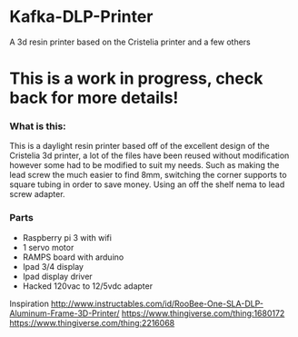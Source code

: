 # Kafka-DLP-Printer
A 3d resin printer based on the Cristelia printer and a few others


# This is a work in progress, check back for more details!

### What is this:

This is a daylight resin printer based off of the excellent design of the Cristelia 3d printer, a lot of the files have been reused without modification however some had to be modified to suit my needs. Such as making the lead screw the much easier to find 8mm, switching the corner supports to square tubing in order to save money. Using an off the shelf nema to lead screw adapter. 

### Parts
* Raspberry pi 3 with wifi
* 1 servo motor
* RAMPS board with arduino
* Ipad 3/4 display
* Ipad display driver
* Hacked 120vac to 12/5vdc adapter


Inspiration
http://www.instructables.com/id/RooBee-One-SLA-DLP-Aluminum-Frame-3D-Printer/
https://www.thingiverse.com/thing:1680172
https://www.thingiverse.com/thing:2216068
